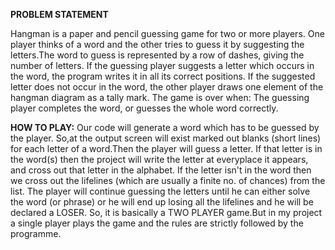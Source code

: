 **PROBLEM STATEMENT**

Hangman is a paper and pencil guessing game for two or more players. One player thinks of a word and the other tries to guess it by suggesting the letters.The word to guess is represented by a row of dashes, giving the number of letters. If the guessing player suggests a letter which occurs in the word, the program writes it in all its correct positions. If the suggested letter does not occur in the word, the other player draws one element of the hangman diagram as a tally mark.
The game is over when:
The guessing player completes the word, or guesses the whole word correctly.

**HOW TO PLAY:** 
Our code will generate a word which has to be guessed by the player. So,at the output screen will exist marked out blanks (short lines) for each letter of a word.Then the player will guess a letter. If that letter is in the word(s) then the project will write the letter at everyplace it appears, and cross out that letter in the alphabet. If the letter isn't in the word then we cross out the lifelines (which are usually a finite no. of chances) from the list. The player will continue guessing the letters until he can either solve the word (or phrase) or he will end up losing all the lifelines and he will be declared a LOSER.
So, it is basically a TWO PLAYER game.But in my project a single player plays the game and the rules are strictly followed by the programme.
